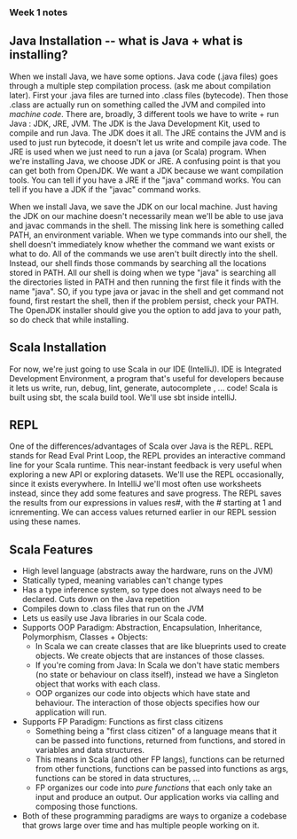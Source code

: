 ### Week 1 notes

## Java Installation -- what is Java + what is installing?

When we install Java, we have some options.  Java code (.java files) goes through a multiple step compilation process. (ask me about compilation later).  First your .java files are turned into .class files (bytecode).  Then those .class are actually run on something called the JVM and compiled into *machine code*.  There are, broadly, 3 different tools we have to write + run Java : JDK, JRE, JVM.  The JDK is the Java Development Kit, used to compile and run Java.  The JDK does it all.  The JRE contains the JVM and is used to just run bytecode, it doesn't let us write and compile java code.  The JRE is used when we just need to run a java (or Scala) program.  When we're installing Java, we choose JDK or JRE.  A confusing point is that you can get both from OpenJDK.  We want a JDK because we want compilation tools.  You can tell if you have a JRE if the "java" command works.  You can tell if you have a JDK if the "javac" command works.

When we install Java, we save the JDK on our local machine.  Just having the JDK on our machine doesn't necessarily mean we'll be able to use java and javac commands in the shell.  The missing link here is something called PATH, an environment variable.  When we type commands into our shell, the shell doesn't immediately know whether the command we want exists or what to do.  All of the commands we use aren't built directly into the shell.  Instead, our shell finds those commands by searching all the locations stored in PATH.  All our shell is doing when we type "java" is searching all the directories listed in PATH and then running the first file it finds with the name "java".  SO, if you type java or javac in the shell and get command not found, first restart the shell, then if the problem persist, check your PATH.  The OpenJDK installer should give you the option to add java to your path, so do check that while installing.

## Scala Installation

For now, we're just going to use Scala in our IDE (IntelliJ).  IDE is Integrated Development Environment, a program that's useful for developers because it lets us write, run, debug, lint, generate, autocomplete , ... code!  Scala is built using sbt, the scala build tool.  We'll use sbt inside intelliJ.

## REPL

One of the differences/advantages of Scala over Java is the REPL.  REPL stands for Read Eval Print Loop, the REPL provides an interactive command line for your Scala runtime.  This near-instant feedback is very useful when exploring a new API or exploring datasets.  We'll use the REPL occasionally, since it exists everywhere.  In IntelliJ we'll most often use worksheets instead, since they add some features and save progress.  The REPL saves the results from our expressions in values res#, with the # starting at 1 and icnrementing.  We can access
values returned earlier in our REPL session using these names.

## Scala Features

- High level language (abstracts away the hardware, runs on the JVM)
- Statically typed, meaning variables can't change types
- Has a type inference system, so type does not always need to be declared.  Cuts down on the Java repetition
- Compiles down to .class files that run on the JVM
- Lets us easily use Java libraries in our Scala code.
- Supports OOP Paradigm: Abstraction, Encapsulation, Inheritance, Polymorphism, Classes + Objects:
  - In Scala we can create classes that are like blueprints used to create objects.  We create objects that are instances of those classes.
  - If you're coming from Java: In Scala we don't have static members (no state or behaviour on class itself), instead we have a Singleton object that works with each class.
  - OOP organizes our code into objects which have state and behaviour.  The interaction of those objects specifies how our application will run.
- Supports FP Paradigm: Functions as first class citizens
  - Something being a "first class citizen" of a language means that it can be passed into functions, returned from functions, and stored in variables and data structures.
  - This means in Scala (and other FP langs), functions can be returned from other functions, functions can be passed into functions as args, functions can be stored in data structures, ...
  - FP organizes our code into *pure functions* that each only take an input and produce an output.  Our application works via calling and composing those functions.
- Both of these programming paradigms are ways to organize a codebase that grows large over time and has multiple people working on it.